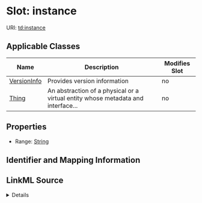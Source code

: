 

# Slot: instance

URI: [td:instance](https://www.w3.org/2019/wot/td#instance)



<!-- no inheritance hierarchy -->





## Applicable Classes

| Name | Description | Modifies Slot |
| --- | --- | --- |
| [VersionInfo](VersionInfo.md) | Provides version information |  no  |
| [Thing](Thing.md) | An abstraction of a physical or a virtual entity whose metadata and interface... |  no  |







## Properties

* Range: [String](String.md)





## Identifier and Mapping Information








## LinkML Source

<details>
```yaml
name: instance
alias: instance
domain_of:
- VersionInfo
- Thing
range: string

```
</details>